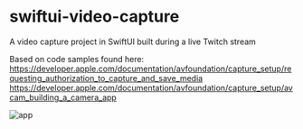 # swiftui-video-capture
A video capture project in SwiftUI built during a live Twitch stream

Based on code samples found here:
https://developer.apple.com/documentation/avfoundation/capture_setup/requesting_authorization_to_capture_and_save_media
https://developer.apple.com/documentation/avfoundation/capture_setup/avcam_building_a_camera_app


![app](https://github.com/nutterfi/swiftui-video-capture/assets/79107267/226160c0-1c47-4e1e-a3c9-7dbee499221d)
